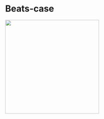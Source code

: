 # Beats-case

<p float="middle">
  <img src="https://shellywell123.github.io/The-Shenanigans-of-Shellywell123/assets/beatscase.jpeg" width="300" />
</p>

